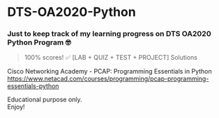 # DTS-OA2020-Python
### Just to keep track of my learning progress on DTS OA2020 Python Program 🤓
> 100% scores! ✅ [LAB + QUIZ + TEST + PROJECT] Solutions


Cisco Networking Academy - PCAP: Programming Essentials in Python\
https://www.netacad.com/courses/programming/pcap-programming-essentials-python


Educational purpose only.\
Enjoy!
